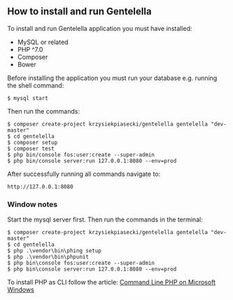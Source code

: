 ## How to install and run Gentelella

To install and run Gentelella application you must have installed:

- MySQL or related
- PHP ^7.0
- Composer
- Bower

Before installing the application you must run your database e.g. running the shell command:

```shell
$ mysql start
```

Then run the commands:

```shell
$ composer create-project krzysiekpiasecki/gentelella gentelella "dev-master"
$ cd gentelella
$ composer setup
$ composer test
$ php bin/console fos:user:create --super-admin
$ php bin/console server:run 127.0.0.1:8080 --env=prod
```

After successfully running all commands navigate to:

```
http://127.0.0.1:8080
```

### Window notes

Start the mysql server first. Then run the commands in the terminal:

```shell
$ composer create-project krzysiekpiasecki/gentelella gentelella "dev-master"
$ cd gentelella
$ php .\vendor\bin\phing setup
$ php .\vendor\bin\phpunit
$ php bin\console fos:user:create --super-admin
$ php bin\console server:run 127.0.0.1:8080 --env=prod
```


To install PHP as CLI follow the article:
[Command Line PHP on Microsoft Windows](http://php.net/manual/pl/install.windows.commandline.php)
